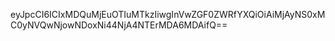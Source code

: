 eyJpcCI6ICIxMDQuMjEuOTIuMTkzIiwgInVwZGF0ZWRfYXQiOiAiMjAyNS0xMC0yNVQwNjowNDoxNi44NjA4NTErMDA6MDAifQ==